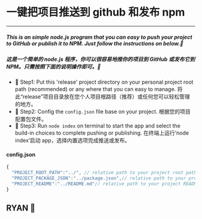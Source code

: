 # 一键把项目推送到 github 和发布 npm

****

##### This is an simple node.js program that you can easy to push your project to GitHub or publish it to NPM. Just follow the instructions on below.🤣

##### 这是一个简单的 node.js 程序，你可以很容易地推你的项目到 GitHub 或发布它到 NPM。只需按照下面的说明操作即可。🤣

* 🔧 Step1: Put this 'release' project directory on your personal project root path (recommended) or any where that you can easy to manage. 将此“release”项目目录放在您个人项目根路径（推荐）或任何您可以轻松管理的地方。
* 🔧 Step2: Config the `config.json` file base on your project. 根据您的项目配置包文件。
* 🔧 Step3: Run `node index` on terminal to start the app and select the build-in choices  to complete pushing or publishing. 在终端上运行‘node index’启动 app，选择内置选项完成推送或发布。

#### config.json

```js
{
  "PROJECT_ROOT_PATH":"../", // relative path to your project root path. 项目根路径的相对路径
  "PROJECT_PACKAGE_JSON":"../package.json",// relative path to your project package.json file. 项目包文件的相对路径
  "PROJECT_README":"../README.md"// relative path to your project README file. 项目自述文件的相对路径
}
```

## RYAN 👾
